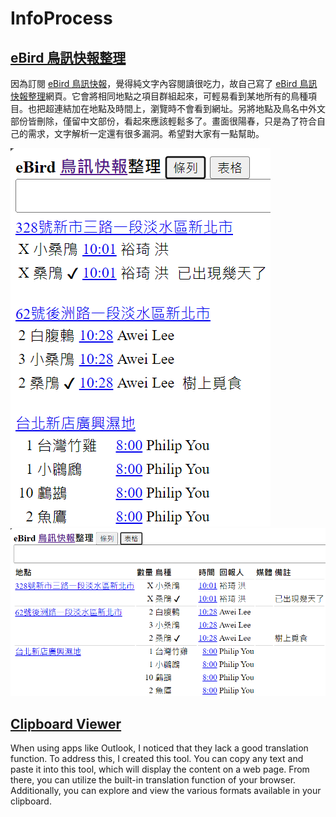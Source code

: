 # InfoProcess

## [eBird 鳥訊快報整理](https://christorng.github.io/InfoProcess/eBird/)

因為訂閱 [eBird 鳥訊快報](https://ebird.org/alerts)，覺得純文字內容閱讀很吃力，故自己寫了 [eBird 鳥訊快報整理](https://christorng.github.io/InfoProcess/eBird/)網頁。它會將相同地點之項目群組起來，可輕易看到某地所有的鳥種項目。也把超連結加在地點及時間上，瀏覽時不會看到網址。另將地點及鳥名中外文部份皆刪除，僅留中文部份，看起來應該輕鬆多了。畫面很陽春，只是為了符合自己的需求，文字解析一定還有很多漏洞。希望對大家有一點幫助。

![清單](images/eBirdList.png)
![表格](images/eBirdTable.png)

## [Clipboard Viewer](https://christorng.github.io/InfoProcess/Clipboard/)

When using apps like Outlook, I noticed that they lack a good translation function.
To address this, I created this tool.
You can copy any text and paste it into this tool, which will display the content on a web page.
From there, you can utilize the built-in translation function of your browser.
Additionally, you can explore and view the various formats available in your clipboard.